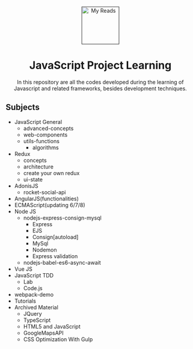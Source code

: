 <p align="center"><a href="" target="_blank" rel="noopener noreferrer"><img width="100" src="https://upload.wikimedia.org/wikipedia/commons/thumb/9/99/Unofficial_JavaScript_logo_2.svg/1200px-Unofficial_JavaScript_logo_2.svg.png" alt="My Reads"></a></p>

<h1 align="center">JavaScript Project Learning</h1>

<p align="center">
In this repository are all the codes developed during the learning of Javascript and related frameworks, besides development techniques.
</p>

## Subjects

- JavaScript General
  - advanced-concepts
  - web-components
  - utils-functions
    - algorithms
- Redux
  - concepts
  - architecture
  - create your own redux
  - ui-state
- AdonisJS
  - rocket-social-api
- AngularJS(functionalities)
- ECMAScript(updating 6/7/8)
- Node JS
  - nodejs-express-consign-mysql
    - Express
    - EJS
    - Consign[autoload]
    - MySql
    - Nodemon
    - Express validation
  - nodejs-babel-es6-async-await
- Vue JS
- JavaScript TDD
  - Lab
  - Code.js
- webpack-demo
- Tutorials
- Archived Material
  - JQuery
  - TypeScript
  - HTML5 and JavaScript
  - GoogleMapsAPI
  - CSS Optimization With Gulp
